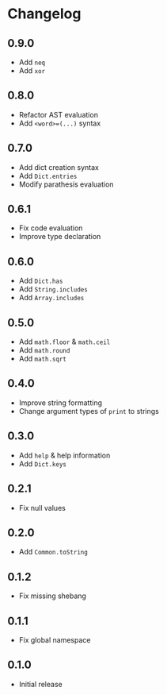 # Changelog

## 0.9.0

- Add `neq`
- Add `xor`

## 0.8.0

- Refactor AST evaluation
- Add `<word>=(...)` syntax

## 0.7.0

- Add dict creation syntax
- Add `Dict.entries`
- Modify parathesis evaluation

## 0.6.1

- Fix code evaluation
- Improve type declaration

## 0.6.0

- Add `Dict.has`
- Add `String.includes`
- Add `Array.includes`

## 0.5.0

- Add `math.floor` & `math.ceil`
- Add `math.round`
- Add `math.sqrt`

## 0.4.0

- Improve string formatting
- Change argument types of `print` to strings

## 0.3.0

- Add `help` & help information
- Add `Dict.keys`

## 0.2.1

- Fix null values

## 0.2.0

- Add `Common.toString`

## 0.1.2

- Fix missing shebang

## 0.1.1

- Fix global namespace

## 0.1.0

- Initial release
